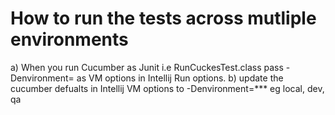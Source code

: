# How to run the tests across mutliple environments
   a) When you run Cucumber as Junit  i.e RunCuckesTest.class pass -Denvironment=<any environment> as VM options in Intellij Run options.
   b) update the cucumber defualts in Intellij VM options to -Denvironment=*** eg local, dev, qa
